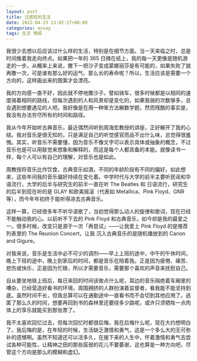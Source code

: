 ```yaml
---
layout: post
title: 过感性的生活
date: 2022-04-23 13:02:17+08:00
categories: essay
tags: 生活 情感
---
```


我很少去想以后应该过什么样的生活，特别是在细节方面。当一天来临之时，总是时间推着我走向终点。如果把一年的 365 日摊在纸上，我的每一天更像是随机游走的一步。从概率上来说，撒下一把沙子变成蒙娜丽莎是有可能的，如果失败了就再撒一次，可是谁有那么好的运气、那么长的寿命呢？所以，生活应该是需要一个方向的，这样画出来的图案才会漂亮。

我的方向感一直不好，因此就不停地撒沙子。譬如骑车，很多时候都是以相同的速度骑着相同的路线，但每次遇到的人和风景却是变化的，如果我骑的次数够多，总会遇到想要遇见的人吧。我好像是在用一种笨方法解数学题，然而残酷的事实是，我没有办法穷尽所有的时间和路径。

我从今年开始听古典音乐，最近偶然间听到周海宏教授的讲座，正好解开了我的心结。我对音乐是很无知的，只是满足自己的听觉感官而品不出什么味，总觉得很羞愧。其实，听音乐不需要懂，因为音乐不像文字可以表示具体或抽象的概念，不过音乐也是可以用联觉来想象和解释的，而这是每个人都具备的本能。就像读书一样，每个人可以有自己的理解，对音乐也是如此。

周教授将音乐比作饮食，古典音乐如酒，不同的年龄阶段有不同的偏好。如此想来，这些年间我的音乐偏好持续在变化着。中学时代与大学的前半主要听民谣和华语流行，大学的后半与研究生的前半一直在听 The Beatles 和 日语流行，研究生的后半到现在听的是 GLAY 和欧美摇滚（代表如 Metallica、Pink Floyd、GNR 等），而今年年初终于能听得进去古典音乐。

这样一算，已经很多年不听华语歌了，当初觉得那么动人的旋律和歌词，现在已经不能触动我的心。以前听不下去的 Pink Floyd 和古典音乐，如今却是我的最爱之一。很多时候，改变只是源于一次「再尝试」——让我爱上 Pink Floyd 的是推荐列表里的 The Reunion Concert，让我
沉入古典音乐的是随机播放到的 Canon and Gigure。

对我来说，音乐是生活中必不可少的调剂——早上上班的途中，中午的午休时间，晚上下班的途中，晚上到家后的时间，都是音乐在陪着我。正是因为疲倦、痛苦、悲伤或快乐，正是因为忙碌，所以才需要音乐，需要那个喜欢的声音来抚慰自己。

自从要坐地铁上班后，每日来回的时间该做点什么呢，耳边的音乐隔绝着车厢里的嘈杂，已经营造好看书的环境，周围拥挤的人群扮演着监督者，看我能不能坚持到底。虽然时间不长，但我总算可以在通勤途中一直看书而不会切到其他应用了。逃匿了那么久的时间，想要再回到书的森林里还要绕多少路呢，或许只须牺牲一点肉体上的享乐就能买到那张票了。

我不太喜欢回忆过去，但每次回忆时都很后悔，我在后悔什么呢，现在大约想明白了。我后悔的是，在年轻的时候，生活缺乏激情和勇气，这是一个多么大的无可弥补的遗憾啊。虽然不知道还可以活多久，在接下来的人生中，怀着激情和勇气去尝试各种可能性，让精神之田的那些孱弱的花儿不要萎谢，这也算是一种方向吧，尽管这个方向是那么的模糊和虚幻。
